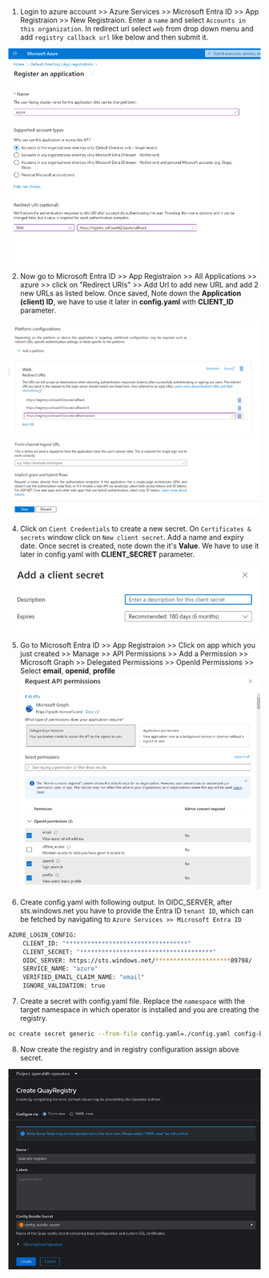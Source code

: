 1. Login to azure account >> Azure Services >> Microsoft Entra ID >> App Registraion >> New Registraion. Enter a `name` and select `Accounts in this organization`. In redirect url select `web` from drop down menu and add `registry callback url` like below and then submit it.

![App Registration](images/application-registration.png)

2. Now go to Microsoft Entra ID >> App Registraion >> All Applications >> azure >> click on "Redirect URIs" >> Add Url to add new URL and add 2 new URLs as listed below. Once saved, Note down the **Application (client) ID**, we have to use it later in **config.yaml** with  **CLIENT_ID** parameter.

![Add 2 more Callback URLs](images/added-2-urls.png)

4. Click on `Cient Credentials` to create a new secret. On `Certificates & secrets` window click on `New client secret`. Add a name and expiry date. Once secret is created, note down the it's **Value**. We have to use it later in config.yaml with **CLIENT_SECRET** parameter.  

![New client secret](images/add-client-secret.png)

5.  Go to  Microsoft Entra ID >> App Registraion >> Click on app which you just created >> Manage >> API Permissions >> Add a Permission >> Microsoft Graph >> Delegated Permissions >> OpenId Permissions >> Select **email**, **openid**, **profile**
  ![API Permissions](images/microsoft-graph-permission.png)
  
6. Create config.yaml with following output. In OIDC_SERVER, after sts.windows.net you have to provide the Entra ID `tenant ID`, which can be fetched by navigating to `Azure Services >> Microsoft Entra ID`
```bash
AZURE_LOGIN_CONFIG:
    CLIENT_ID: "**********************************"
    CLIENT_SECRET: "*************************************"
    OIDC_SERVER: https://sts.windows.net/*********************89798/
    SERVICE_NAME: "azure"
    VERIFIED_EMAIL_CLAIM_NAME: "email"
    IGNORE_VALIDATION: true
```


7. Create a secret with config.yaml file. Replace the `namespace` with the target namespace in which operator is installed and you are creating the registry.

```bash
oc create secret generic --from-file config.yaml=./config.yaml config-bundle-secret -n openshift-operators
```

8. Now create the registry and in registry configuration assign above secret.

![config-bundle-secret](images/quay-secret-select.png)
